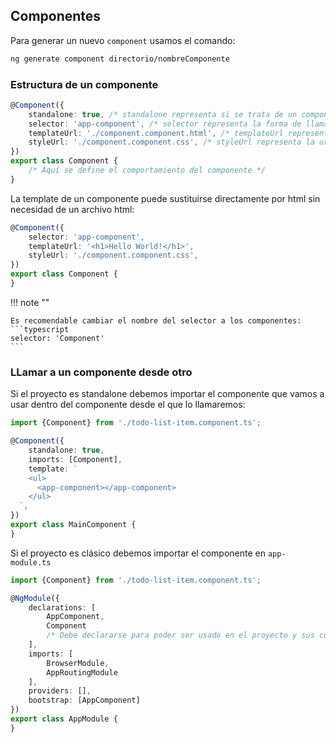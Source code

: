 ## Componentes

Para generar un nuevo `component` usamos el comando:

```sh
ng generate component directorio/nombreComponente
```

### Estructura de un componente

```typescript
@Component({
    standalone: true, /* standalone representa si se trata de un componente standalone o clásico en caso de no aparecer */
    selector: 'app-component', /* selector representa la forma de llamar al componente desde el html de otro */
    templateUrl: './component.component.html', /* templateUrl representa la url donde se ubica la template del componente */
    styleUrl: './component.component.css', /* styleUrl representa la url donde se ubica el archivo que define los estilos del componente */
})
export class Component {
    /* Aquí se define el comportamiento del componente */
}
```

La template de un componente puede sustituirse directamente por html sin necesidad de un archivo html:

```typescript
@Component({
    selector: 'app-component',
    templateUrl: '<h1>Hello World!</h1>',
    styleUrl: './component.component.css',
})
export class Component {
}
```

!!! note ""
    
    Es recomendable cambiar el nombre del selector a los componentes:
    ```typescript 
    selector: 'Component'
    ```


### LLamar a un componente desde otro

Si el proyecto es standalone debemos importar el componente que vamos a usar dentro del componente desde el que lo
llamaremos:

```typescript
import {Component} from './todo-list-item.component.ts';

@Component({
    standalone: true,
    imports: [Component],
    template: `
    <ul>
      <app-component></app-component>
    </ul>
  `,
})
export class MainComponent {
}
```

Si el proyecto es clásico debemos importar el componente en `app-module.ts`

```typescript
import {Component} from './todo-list-item.component.ts';

@NgModule({
    declarations: [
        AppComponent,
        Component
        /* Debe declararse para poder ser usado en el proyecto y sus componentes */
    ],
    imports: [
        BrowserModule,
        AppRoutingModule
    ],
    providers: [],
    bootstrap: [AppComponent]
})
export class AppModule {
}
```
